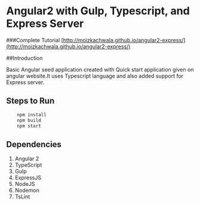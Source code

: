 # Angular2 with Gulp, Typescript, and Express Server

###Complete Tutorial [http://moizkachwala.github.io/angular2-express/](http://moizkachwala.github.io/angular2-express/)

##Introduction

Basic Angular seed application created with Quick start application given on angular website.It uses Typescript language and also added support for Express server.

## Steps to Run
```sh
    npm install
    npm build
    npm start
```

## Dependencies

1. Angular 2
2. TypeScript
3. Gulp
4. ExpressJS
5. NodeJS
6. Nodemon
7. TsLint


